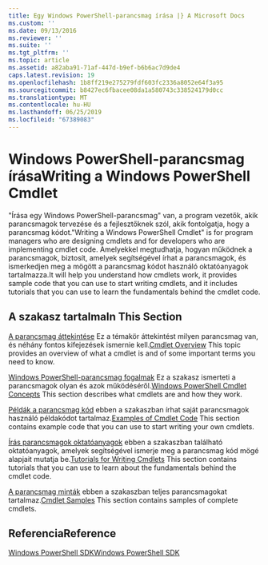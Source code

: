 ```yaml
---
title: Egy Windows PowerShell-parancsmag írása |} A Microsoft Docs
ms.custom: ''
ms.date: 09/13/2016
ms.reviewer: ''
ms.suite: ''
ms.tgt_pltfrm: ''
ms.topic: article
ms.assetid: a82aba91-71af-447d-b9ef-b6b6ac7d9de4
caps.latest.revision: 19
ms.openlocfilehash: 1b8ff219e275279fdf603fc2336a8052e64f3a95
ms.sourcegitcommit: b8427ec6fbacee08da1a580743c338524179d0cc
ms.translationtype: MT
ms.contentlocale: hu-HU
ms.lasthandoff: 06/25/2019
ms.locfileid: "67389083"
---
```

# <a name="writing-a-windows-powershell-cmdlet"></a><span data-ttu-id="6bc9b-102">Windows PowerShell-parancsmag írása</span><span class="sxs-lookup"><span data-stu-id="6bc9b-102">Writing a Windows PowerShell Cmdlet</span></span>

<span data-ttu-id="6bc9b-103">"Írása egy Windows PowerShell-parancsmag" van, a program vezetők, akik parancsmagok tervezése és a fejlesztőknek szól, akik fontolgatja, hogy a parancsmag kódot.</span><span class="sxs-lookup"><span data-stu-id="6bc9b-103">"Writing a Windows PowerShell Cmdlet" is for program managers who are designing cmdlets and for developers who are implementing cmdlet code.</span></span> <span data-ttu-id="6bc9b-104">Amelyekkel megtudhatja, hogyan működnek a parancsmagok, biztosít, amelyek segítségével írhat a parancsmagok, és ismerkedjen meg a mögött a parancsmag kódot használó oktatóanyagok tartalmazza.</span><span class="sxs-lookup"><span data-stu-id="6bc9b-104">It will help you understand how cmdlets work, it provides sample code that you can use to start writing cmdlets, and it includes tutorials that you can use to learn the fundamentals behind the cmdlet code.</span></span>

## <a name="in-this-section"></a><span data-ttu-id="6bc9b-105">A szakasz tartalma</span><span class="sxs-lookup"><span data-stu-id="6bc9b-105">In This Section</span></span>

<span data-ttu-id="6bc9b-106">[A parancsmag áttekintése](./cmdlet-overview.md) Ez a témakör áttekintést milyen parancsmag van, és néhány fontos kifejezések ismernie kell.</span><span class="sxs-lookup"><span data-stu-id="6bc9b-106">[Cmdlet Overview](./cmdlet-overview.md) This topic provides an overview of what a cmdlet is and of some important terms you need to know.</span></span>

<span data-ttu-id="6bc9b-107">[Windows PowerShell-parancsmag fogalmak](./windows-powershell-cmdlet-concepts.md) Ez a szakasz ismerteti a parancsmagok olyan és azok működéséről.</span><span class="sxs-lookup"><span data-stu-id="6bc9b-107">[Windows PowerShell Cmdlet Concepts](./windows-powershell-cmdlet-concepts.md) This section describes what cmdlets are and how they work.</span></span>

<span data-ttu-id="6bc9b-108">[Példák a parancsmag kód](./examples-of-cmdlet-code.md) ebben a szakaszban írhat saját parancsmagok használó példakódot tartalmaz.</span><span class="sxs-lookup"><span data-stu-id="6bc9b-108">[Examples of Cmdlet Code](./examples-of-cmdlet-code.md) This section contains example code that you can use to start writing your own cmdlets.</span></span>

<span data-ttu-id="6bc9b-109">[Írás parancsmagok oktatóanyagok](./tutorials-for-writing-cmdlets.md) ebben a szakaszban található oktatóanyagok, amelyek segítségével ismerje meg a parancsmag kód mögé alapjait mutatja be.</span><span class="sxs-lookup"><span data-stu-id="6bc9b-109">[Tutorials for Writing Cmdlets](./tutorials-for-writing-cmdlets.md) This section contains tutorials that you can use to learn about the fundamentals behind the cmdlet code.</span></span>

<span data-ttu-id="6bc9b-110">[A parancsmag minták](./cmdlet-samples.md) ebben a szakaszban teljes parancsmagokat tartalmaz.</span><span class="sxs-lookup"><span data-stu-id="6bc9b-110">[Cmdlet Samples](./cmdlet-samples.md) This section contains samples of complete cmdlets.</span></span>

## <a name="reference"></a><span data-ttu-id="6bc9b-111">Referencia</span><span class="sxs-lookup"><span data-stu-id="6bc9b-111">Reference</span></span>

[<span data-ttu-id="6bc9b-112">Windows PowerShell SDK</span><span class="sxs-lookup"><span data-stu-id="6bc9b-112">Windows PowerShell SDK</span></span>](../windows-powershell-reference.md)
